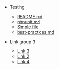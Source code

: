 - Testing          
    - [README.md](README.md) 
    - [phpunit.md](phpunit.md) 
    - [Simple file](file.md) 
    - [best-practices.md](best-practices.md) 

- Link group 3       
    - [Link 3](file.md) 
    - [Link 2](file.md) 
    - [Link 4](file.md) 

